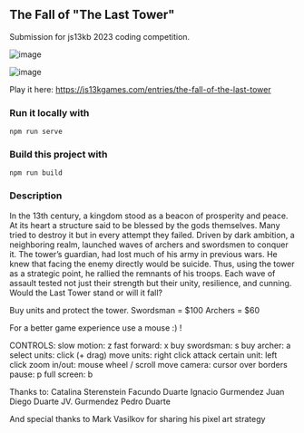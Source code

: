 ## The Fall of "The Last Tower"

Submission for js13kb 2023 coding competition.

![image](https://github.com/luisgurmendez/the-fall-of-the-last-tower/assets/17949470/9ce25db1-deb7-403c-8ee0-b50bf2ae20ff)

![image](https://github.com/luisgurmendez/the-fall-of-the-last-tower/assets/17949470/1f0fbb89-1a12-47e9-a63b-3abbc957aabe)



Play it here:
https://js13kgames.com/entries/the-fall-of-the-last-tower

### Run it locally with
`npm run serve`

### Build this project with
`npm run build`


### Description

In the 13th century, a kingdom stood as a beacon of prosperity and peace. At its heart a structure said to be blessed by the gods themselves. Many tried to destroy it but in every attempt they failed. Driven by dark ambition, a neighboring realm, launched waves of archers and swordsmen to conquer it. The tower’s guardian, had lost much of his army in previous wars. He knew that facing the enemy directly would be suicide. Thus, using the tower as a strategic point, he rallied the remnants of his troops.
Each wave of assault tested not just their strength but their unity, resilience, and cunning.
Would the Last Tower stand or will it fall?

Buy units and protect the tower.
Swordsman = $100
Archers = $60

For a better game experience use a mouse :) !

CONTROLS:
slow motion: z
fast forward: x
buy swordsman: s
buy archer: a
select units: click (+ drag)
move units: right click
attack certain unit: left click
zoom in/out: mouse wheel / scroll
move camera: cursor over borders
pause: p
full screen: b

Thanks to:
Catalina Sterenstein
Facundo Duarte
Ignacio Gurmendez
Juan Diego Duarte
JV. Gurmendez
Pedro Duarte

And special thanks to Mark Vasilkov for sharing his pixel art strategy
